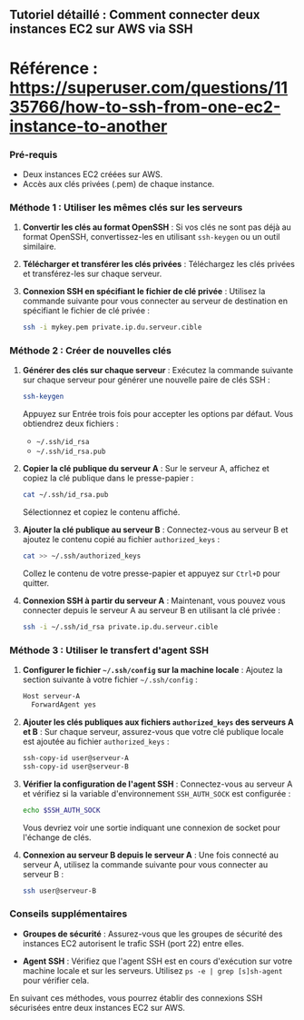 ## Tutoriel détaillé : Comment connecter deux instances EC2 sur AWS via SSH
# Référence : https://superuser.com/questions/1135766/how-to-ssh-from-one-ec2-instance-to-another
### Pré-requis
- Deux instances EC2 créées sur AWS.
- Accès aux clés privées (.pem) de chaque instance.

### Méthode 1 : Utiliser les mêmes clés sur les serveurs

1. **Convertir les clés au format OpenSSH** :
   Si vos clés ne sont pas déjà au format OpenSSH, convertissez-les en utilisant `ssh-keygen` ou un outil similaire.

2. **Télécharger et transférer les clés privées** :
   Téléchargez les clés privées et transférez-les sur chaque serveur.

3. **Connexion SSH en spécifiant le fichier de clé privée** :
   Utilisez la commande suivante pour vous connecter au serveur de destination en spécifiant le fichier de clé privée :
   ```bash
   ssh -i mykey.pem private.ip.du.serveur.cible
   ```

### Méthode 2 : Créer de nouvelles clés

1. **Générer des clés sur chaque serveur** :
   Exécutez la commande suivante sur chaque serveur pour générer une nouvelle paire de clés SSH :
   ```bash
   ssh-keygen
   ```
   Appuyez sur Entrée trois fois pour accepter les options par défaut. Vous obtiendrez deux fichiers :
   - `~/.ssh/id_rsa`
   - `~/.ssh/id_rsa.pub`

2. **Copier la clé publique du serveur A** :
   Sur le serveur A, affichez et copiez la clé publique dans le presse-papier :
   ```bash
   cat ~/.ssh/id_rsa.pub
   ```
   Sélectionnez et copiez le contenu affiché.

3. **Ajouter la clé publique au serveur B** :
   Connectez-vous au serveur B et ajoutez le contenu copié au fichier `authorized_keys` :
   ```bash
   cat >> ~/.ssh/authorized_keys
   ```
   Collez le contenu de votre presse-papier et appuyez sur `Ctrl+D` pour quitter.

4. **Connexion SSH à partir du serveur A** :
   Maintenant, vous pouvez vous connecter depuis le serveur A au serveur B en utilisant la clé privée :
   ```bash
   ssh -i ~/.ssh/id_rsa private.ip.du.serveur.cible
   ```

### Méthode 3 : Utiliser le transfert d'agent SSH

1. **Configurer le fichier `~/.ssh/config` sur la machine locale** :
   Ajoutez la section suivante à votre fichier `~/.ssh/config` :
   ```bash
   Host serveur-A
     ForwardAgent yes
   ```

2. **Ajouter les clés publiques aux fichiers `authorized_keys` des serveurs A et B** :
   Sur chaque serveur, assurez-vous que votre clé publique locale est ajoutée au fichier `authorized_keys` :
   ```bash
   ssh-copy-id user@serveur-A
   ssh-copy-id user@serveur-B
   ```

3. **Vérifier la configuration de l'agent SSH** :
   Connectez-vous au serveur A et vérifiez si la variable d'environnement `SSH_AUTH_SOCK` est configurée :
   ```bash
   echo $SSH_AUTH_SOCK
   ```
   Vous devriez voir une sortie indiquant une connexion de socket pour l'échange de clés.

4. **Connexion au serveur B depuis le serveur A** :
   Une fois connecté au serveur A, utilisez la commande suivante pour vous connecter au serveur B :
   ```bash
   ssh user@serveur-B
   ```

### Conseils supplémentaires

- **Groupes de sécurité** :
  Assurez-vous que les groupes de sécurité des instances EC2 autorisent le trafic SSH (port 22) entre elles.

- **Agent SSH** :
  Vérifiez que l'agent SSH est en cours d'exécution sur votre machine locale et sur les serveurs. Utilisez `ps -e | grep [s]sh-agent` pour vérifier cela.

En suivant ces méthodes, vous pourrez établir des connexions SSH sécurisées entre deux instances EC2 sur AWS.

